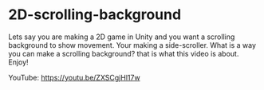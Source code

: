 # 2D-scrolling-background
Lets say you are making a 2D game in Unity and you want a scrolling background to show movement.  Your making a side-scroller. What is a way you can make a scrolling background? that is what this video is about. Enjoy!

YouTube:   https://youtu.be/ZXSCgjHl17w
